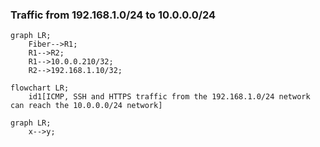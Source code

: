 
### Traffic from 192.168.1.0/24 to 10.0.0.0/24

```mermaid
graph LR;
    Fiber-->R1;
    R1-->R2;
    R1-->10.0.0.210/32;
    R2-->192.168.1.10/32;
```

```mermaid
flowchart LR;
    id1[ICMP, SSH and HTTPS traffic from the 192.168.1.0/24 network can reach the 10.0.0.0/24 network]
```

```mermaid
graph LR;
    x-->y;
```